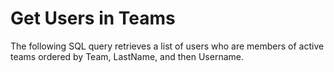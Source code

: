 # Get Users in Teams

The following SQL query retrieves a list of users who are members of active teams ordered by Team, LastName, and then Username.